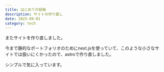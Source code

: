 ```yaml
---
title: はじめての投稿
description: サイトの作り直し
date: 2025-09-01
category: tech
---
```

またサイトを作り直しました。

今まで静的なポートフォリオのためにnext.jsを使っていて、このような小さなサイトでは扱いにくかったので、astroで作り直しました。

シンプルで気に入っています。